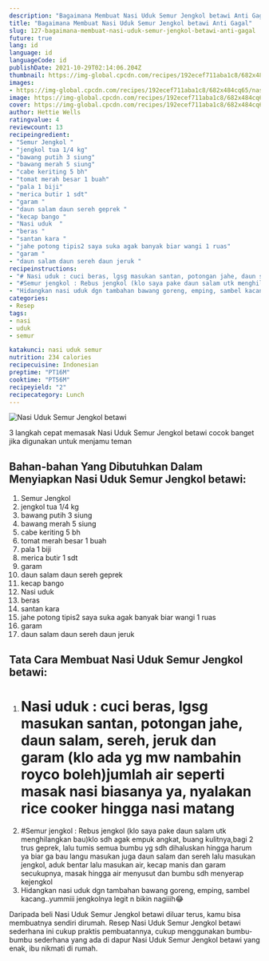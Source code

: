 ```yaml
---
description: "Bagaimana Membuat Nasi Uduk Semur Jengkol betawi Anti Gagal"
title: "Bagaimana Membuat Nasi Uduk Semur Jengkol betawi Anti Gagal"
slug: 127-bagaimana-membuat-nasi-uduk-semur-jengkol-betawi-anti-gagal
future: true
lang: id
language: id
languageCode: id
publishDate: 2021-10-29T02:14:06.204Z 
thumbnail: https://img-global.cpcdn.com/recipes/192ecef711aba1c8/682x484cq65/nasi-uduk-semur-jengkol-betawi-foto-resep-utama.png
images:
- https://img-global.cpcdn.com/recipes/192ecef711aba1c8/682x484cq65/nasi-uduk-semur-jengkol-betawi-foto-resep-utama.png
image: https://img-global.cpcdn.com/recipes/192ecef711aba1c8/682x484cq65/nasi-uduk-semur-jengkol-betawi-foto-resep-utama.png
cover: https://img-global.cpcdn.com/recipes/192ecef711aba1c8/682x484cq65/nasi-uduk-semur-jengkol-betawi-foto-resep-utama.png
author: Hettie Wells
ratingvalue: 4
reviewcount: 13
recipeingredient:
- "Semur Jengkol "
- "jengkol tua 1/4 kg"
- "bawang putih 3 siung"
- "bawang merah 5 siung"
- "cabe keriting 5 bh"
- "tomat merah besar 1 buah"
- "pala 1 biji"
- "merica butir 1 sdt"
- "garam "
- "daun salam daun sereh geprek "
- "kecap bango "
- "Nasi uduk  "
- "beras "
- "santan kara "
- "jahe potong tipis2 saya suka agak banyak biar wangi 1 ruas"
- "garam "
- "daun salam daun sereh daun jeruk "
recipeinstructions:
- "# Nasi uduk : cuci beras, lgsg masukan santan, potongan jahe, daun salam, sereh, jeruk dan garam (klo ada yg mw nambahin royco boleh)jumlah air seperti masak nasi biasanya ya, nyalakan rice cooker hingga nasi matang"
- "#Semur jengkol : Rebus jengkol (klo saya pake daun salam utk menghilangkan bau)klo sdh agak empuk angkat, buang kulitnya,bagi 2 trus geprek, lalu tumis semua bumbu yg sdh dihaluskan hingga harum ya biar ga bau langu masukan juga daun salam dan sereh lalu masukan jengkol, aduk bentar lalu masukan air, kecap manis dan garam secukupnya, masak hingga air menyusut dan bumbu sdh menyerap kejengkol"
- "Hidangkan nasi uduk dgn tambahan bawang goreng, emping, sambel kacang..yummiii jengkolnya legit n bikin nagiiih😂"
categories:
- Resep
tags:
- nasi
- uduk
- semur

katakunci: nasi uduk semur 
nutrition: 234 calories
recipecuisine: Indonesian
preptime: "PT16M"
cooktime: "PT56M"
recipeyield: "2"
recipecategory: Lunch
---
```



![Nasi Uduk Semur Jengkol betawi](https://img-global.cpcdn.com/recipes/192ecef711aba1c8/682x484cq65/nasi-uduk-semur-jengkol-betawi-foto-resep-utama.png)

3 langkah cepat memasak  Nasi Uduk Semur Jengkol betawi cocok banget jika digunakan untuk menjamu teman

<!--inarticleads1-->

## Bahan-bahan Yang Dibutuhkan Dalam Menyiapkan Nasi Uduk Semur Jengkol betawi:

1. Semur Jengkol 
1. jengkol tua 1/4 kg
1. bawang putih 3 siung
1. bawang merah 5 siung
1. cabe keriting 5 bh
1. tomat merah besar 1 buah
1. pala 1 biji
1. merica butir 1 sdt
1. garam 
1. daun salam daun sereh geprek 
1. kecap bango 
1. Nasi uduk  
1. beras 
1. santan kara 
1. jahe potong tipis2 saya suka agak banyak biar wangi 1 ruas
1. garam 
1. daun salam daun sereh daun jeruk 



<!--inarticleads2-->

## Tata Cara Membuat Nasi Uduk Semur Jengkol betawi:

1. # Nasi uduk : cuci beras, lgsg masukan santan, potongan jahe, daun salam, sereh, jeruk dan garam (klo ada yg mw nambahin royco boleh)jumlah air seperti masak nasi biasanya ya, nyalakan rice cooker hingga nasi matang
1. #Semur jengkol : Rebus jengkol (klo saya pake daun salam utk menghilangkan bau)klo sdh agak empuk angkat, buang kulitnya,bagi 2 trus geprek, lalu tumis semua bumbu yg sdh dihaluskan hingga harum ya biar ga bau langu masukan juga daun salam dan sereh lalu masukan jengkol, aduk bentar lalu masukan air, kecap manis dan garam secukupnya, masak hingga air menyusut dan bumbu sdh menyerap kejengkol
1. Hidangkan nasi uduk dgn tambahan bawang goreng, emping, sambel kacang..yummiii jengkolnya legit n bikin nagiiih😂




Daripada   beli  Nasi Uduk Semur Jengkol betawi  diluar terus, kamu  bisa membuatnya sendiri dirumah. Resep  Nasi Uduk Semur Jengkol betawi  sederhana ini cukup praktis pembuatannya, cukup menggunakan bumbu-bumbu sederhana yang ada di dapur  Nasi Uduk Semur Jengkol betawi  yang enak, ibu nikmati di rumah.
